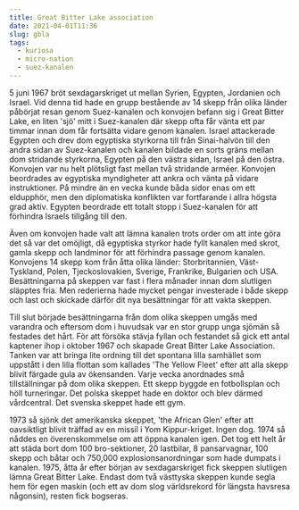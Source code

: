 ```yaml
---
title: Great Bitter Lake association
date: 2021-04-01T11:36
slug: gbla
tags: 
  - kuriosa
  - micro-nation
  - suez-kanalen
---
```


5 juni 1967 bröt sexdagarskriget ut mellan Syrien, Egypten, Jordanien och
Israel. Vid denna tid hade en grupp bestående av 14 skepp från olika länder
påbörjat resan genom Suez-kanalen och konvojen befann sig i Great Bitter Lake,
en liten 'sjö' mitt i Suez-kanalen där skepp ofta får vänta ett par timmar innan
dom får fortsätta vidare genom kanalen. Israel attackerade Egypten och drev dom
egyptiska styrkorna till från Sinai-halvön till den andra sidan av Suez-kanalen
och kanalen bildade en sorts gräns mellan dom stridande styrkorna, Egypten på
den västra sidan, Israel på den östra. Konvojen var nu helt plötsligt fast
mellan två stridande arméer. Konvojen beordrades av egyptiska myndigheter att
ankra och vänta på vidare instruktioner. På mindre än en vecka kunde båda sidor
enas om ett eldupphör, men den diplomatiska konflikten var fortfarande i allra
högsta grad aktiv. Egypten beordrade ett totalt stopp i Suez-kanalen för att
förhindra Israels tillgång till den.

Även om konvojen hade valt att lämna kanalen trots order om att inte göra det så
var det omöjligt, då egyptiska styrkor hade fyllt kanalen med skrot, gamla skepp
och landminor för att förhindra passage genom kanalen. Konvojens 14 skepp kom
från åtta olika länder: Storbritannien, Väst-Tyskland, Polen, Tjeckoslovakien,
Sverige, Frankrike, Bulgarien och USA. Besättningarna på skeppen var fast i
flera månader innan dom slutligen släpptes fria. Men rederierna hade mycket 
pengar investerade i både skepp och last och skickade därför dit nya
besättningar för att vakta skeppen. 

Till slut började besättningarna från dom olika skeppen umgås med varandra och
eftersom dom i huvudsak var en stor grupp unga sjömän så festades det hårt. För
att försöka stävja fyllan och festandet så gick ett antal kaptener ihop i
oktober 1967 och skapade Great Bitter Lake Association. Tanken var att bringa
lite ordning till det spontana lilla samhället som uppstått i den lilla flottan
som kallades 'The Yellow Fleet' efter att alla skepp blivit färgade gula av
ökensanden. Varje vecka anordnades små tillställningar på dom olika skeppen. Ett
skepp byggde en fotbollsplan och höll turneringar. Det polska skeppet hade en
doktor och blev därmed vårdcentral. Det svenska skeppet hade ett gym.

1973 så sjönk det amerikanska skeppet, 'the African Glen' efter att oavsiktligt
blivit träffad av en missil i Yom Kippur-kriget. Ingen dog. 1974 så nåddes en
överenskommelse om att öppna kanalen igen. Det tog ett helt år att städa bort
dom 100 bro-sektioner, 20 lastbilar, 8 pansarvagnar, 100 skepp och båtar och
750,000 explosionsanordningar som hade dumpats i kanalen. 1975, åtta år efter
början av sexdagarskriget fick skeppen slutligen lämna Great Bitter Lake. Endast
dom två västtyska skeppen kunde segla hem för egen maskin (och ett av dom slog
världsrekord för längsta havsresa någonsin), resten fick bogseras.
